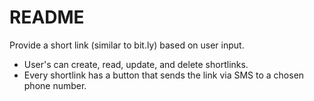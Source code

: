 # README

Provide a short link (similar to bit.ly) based on user input.

* User's can create, read, update, and delete shortlinks.
* Every shortlink has a button that sends the link via SMS to a chosen phone number.
